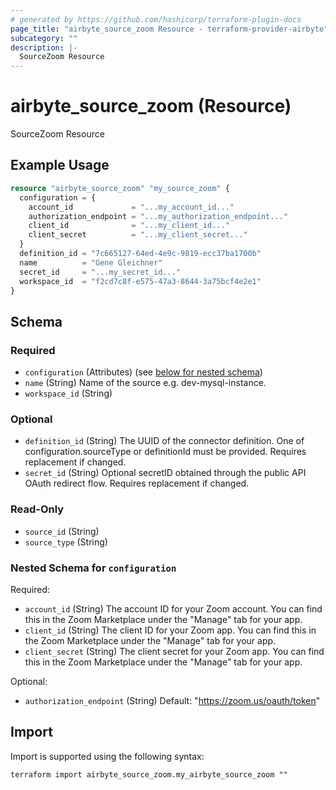 ```yaml
---
# generated by https://github.com/hashicorp/terraform-plugin-docs
page_title: "airbyte_source_zoom Resource - terraform-provider-airbyte"
subcategory: ""
description: |-
  SourceZoom Resource
---
```


# airbyte_source_zoom (Resource)

SourceZoom Resource

## Example Usage

```terraform
resource "airbyte_source_zoom" "my_source_zoom" {
  configuration = {
    account_id             = "...my_account_id..."
    authorization_endpoint = "...my_authorization_endpoint..."
    client_id              = "...my_client_id..."
    client_secret          = "...my_client_secret..."
  }
  definition_id = "7c665127-64ed-4e9c-9819-ecc37ba1700b"
  name          = "Gene Gleichner"
  secret_id     = "...my_secret_id..."
  workspace_id  = "f2cd7c8f-e575-47a3-8644-3a75bcf4e2e1"
}
```

<!-- schema generated by tfplugindocs -->
## Schema

### Required

- `configuration` (Attributes) (see [below for nested schema](#nestedatt--configuration))
- `name` (String) Name of the source e.g. dev-mysql-instance.
- `workspace_id` (String)

### Optional

- `definition_id` (String) The UUID of the connector definition. One of configuration.sourceType or definitionId must be provided. Requires replacement if changed.
- `secret_id` (String) Optional secretID obtained through the public API OAuth redirect flow. Requires replacement if changed.

### Read-Only

- `source_id` (String)
- `source_type` (String)

<a id="nestedatt--configuration"></a>
### Nested Schema for `configuration`

Required:

- `account_id` (String) The account ID for your Zoom account. You can find this in the Zoom Marketplace under the "Manage" tab for your app.
- `client_id` (String) The client ID for your Zoom app. You can find this in the Zoom Marketplace under the "Manage" tab for your app.
- `client_secret` (String) The client secret for your Zoom app. You can find this in the Zoom Marketplace under the "Manage" tab for your app.

Optional:

- `authorization_endpoint` (String) Default: "https://zoom.us/oauth/token"

## Import

Import is supported using the following syntax:

```shell
terraform import airbyte_source_zoom.my_airbyte_source_zoom ""
```

